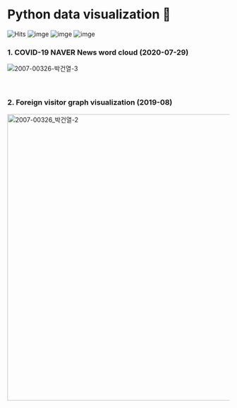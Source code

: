 # Python data visualization :star2:

![Hits](https://hits.seeyoufarm.com/api/count/incr/badge.svg?url=https%3A%2F%2Fgithub.com%2Fmsmn1729%2FPython_data_visualization&count_bg=%2306A1F1&title_bg=%23555555&icon=iconify.svg&icon_color=%23FFFFFF&title=hits&edge_flat=false)
![imge](https://img.shields.io/badge/ProjectType-SingleStudy-green)
![imge](https://img.shields.io/badge/Language-Python-yellow)
![imge](https://img.shields.io/badge/Tools-JupyterNotebook-red)


### 1. COVID-19 NAVER News word cloud (2020-07-29)
![2007-00326-박건열-3](https://user-images.githubusercontent.com/59201008/88798328-b0106c80-d1df-11ea-889f-ea13e93277b2.png)
</br></br></br>
### 2. Foreign visitor graph visualization (2019-08)
<img width="648" alt="2007-00326_박건열-2" src="https://user-images.githubusercontent.com/59201008/88798359-bbfc2e80-d1df-11ea-90cd-d4c570de1c70.png">
